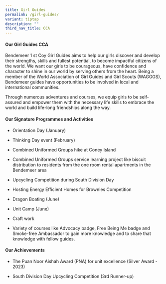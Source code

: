 ```yaml
---
title: Girl Guides
permalink: /girl-guides/
variant: tiptap
description: ""
third_nav_title: CCA
---
```

<h4><strong>Our Girl Guides CCA</strong></h4>
<p>Bendemeer 1 st Coy Girl Guides aims to help our girls discover and develop
their strengths, skills and fullest potential, to become impactful citizens
of the world. We want our girls to be courageous, have confidence and character
to shine in our world by serving others from the heart. Being a member
of the World Association of Girl Guides and Girl Scouts (WAGGGS), Bendemeer
guides have opportunities to be involved in local and international communities.</p>
<p>Through numerous adventures and courses, we equip girls to be self- assured
and empower them with the necessary life skills to embrace the world and
build life-long friendships along the way.</p>
<h4><strong>Our Signature Programmes and Activities</strong></h4>
<ul>
<li>
<p>Orientation Day (January)&nbsp;</p>
</li>
<li>
<p>Thinking Day event (February)</p>
</li>
<li>
<p>Combined Uniformed Groups hike at Coney Island&nbsp;</p>
</li>
<li>
<p>Combined Uniformed Groups service learning project like biscuit distribution
to residents from the one room rental apartments in the Bendemeer area</p>
</li>
<li>
<p>Upcycling Competition during South Division Day</p>
</li>
<li>
<p>Hosting Energy Efficient Homes for Brownies Competition&nbsp;</p>
</li>
<li>
<p>Dragon Boating (June)</p>
</li>
<li>
<p>Unit Camp (June)</p>
</li>
<li>
<p>Craft work</p>
</li>
<li>
<p>Variety of courses like Advocacy badge, Free Being Me badge and Smoke-free
Ambassador to gain more knowledge and to share that knowledge with fellow
guides.</p>
</li>
</ul>
<h4><strong>Our Achievements</strong></h4>
<ul data-tight="true" class="tight">
<li>
<p>The Puan Noor Aishah Award (PNA) for unit excellence (Silver Award - 2023)</p>
</li>
<li>
<p>South Division Day Upcycling Competition (3rd Runner-up)</p>
</li>
</ul>
<p></p>